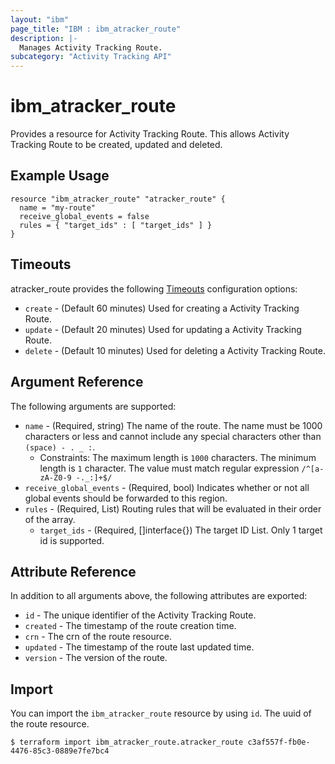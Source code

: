 ```yaml
---
layout: "ibm"
page_title: "IBM : ibm_atracker_route"
description: |-
  Manages Activity Tracking Route.
subcategory: "Activity Tracking API"
---
```


# ibm_atracker_route

Provides a resource for Activity Tracking Route. This allows Activity Tracking Route to be created, updated and deleted.

## Example Usage

```hcl
resource "ibm_atracker_route" "atracker_route" {
  name = "my-route"
  receive_global_events = false
  rules = { "target_ids" : [ "target_ids" ] }
}
```

## Timeouts

atracker_route provides the following [Timeouts](https://www.terraform.io/docs/configuration/resources.html#timeouts) configuration options:

* `create` - (Default 60 minutes) Used for creating a Activity Tracking Route.
* `update` - (Default 20 minutes) Used for updating a Activity Tracking Route.
* `delete` - (Default 10 minutes) Used for deleting a Activity Tracking Route.

## Argument Reference

The following arguments are supported:

* `name` - (Required, string) The name of the route. The name must be 1000 characters or less and cannot include any special characters other than `(space) - . _ :`.
  * Constraints: The maximum length is `1000` characters. The minimum length is `1` character. The value must match regular expression `/^[a-zA-Z0-9 -._:]+$/`
* `receive_global_events` - (Required, bool) Indicates whether or not all global events should be forwarded to this region.
* `rules` - (Required, List) Routing rules that will be evaluated in their order of the array.
  * `target_ids` - (Required, []interface{}) The target ID List. Only 1 target id is supported.

## Attribute Reference

In addition to all arguments above, the following attributes are exported:

* `id` - The unique identifier of the Activity Tracking Route.
* `created` - The timestamp of the route creation time.
* `crn` - The crn of the route resource.
* `updated` - The timestamp of the route last updated time.
* `version` - The version of the route.

## Import

You can import the `ibm_atracker_route` resource by using `id`. The uuid of the route resource.

```
$ terraform import ibm_atracker_route.atracker_route c3af557f-fb0e-4476-85c3-0889e7fe7bc4
```
